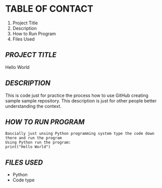 # TABLE OF CONTACT

1. Project Title 
2. Description 
3. How to Run Program 
4. Files Used 

***PROJECT TITLE***
-----
Hello World

***DESCRIPTION***
-----
This is code just for practice the process how to use GitHub creating sample sample repository. This description is just for other people better understanding the context.

***HOW TO RUN PROGRAM***
-------
```
Bascially just unsing Python programming system type the code down there and run the program
Using Python run the program: 
print("Hello World")

```

***FILES USED***
------

*  Python
*  Code type
